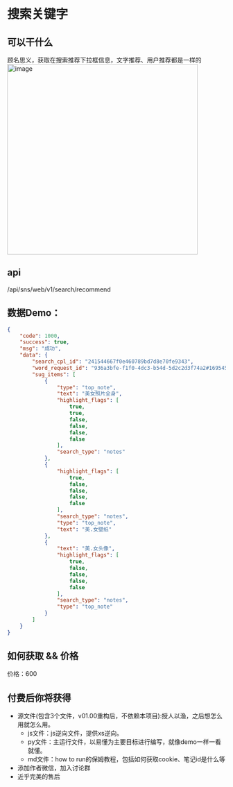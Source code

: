 # 搜索关键字

## 可以干什么
顾名思义，获取在搜索推荐下拉框信息，文字推荐、用户推荐都是一样的
<img width="439" alt="image" src="https://github.com/submato/xhscrawl/assets/55040284/ef5480be-b44b-4c39-91e7-6b19f014fcb0">


## api
/api/sns/web/v1/search/recommend

## 数据Demo：

```json
{
    "code": 1000,
    "success": true,
    "msg": "成功",
    "data": {
        "search_cpl_id": "241544667f0e460789bd7d8e70fe9343",
        "word_request_id": "936a3bfe-f1f0-4dc3-b54d-5d2c2d3f74a2#1695455852278",
        "sug_items": [
            {
                "type": "top_note",
                "text": "美女照片全身",
                "highlight_flags": [
                    true,
                    true,
                    false,
                    false,
                    false,
                    false
                ],
                "search_type": "notes"
            },
            {
                "highlight_flags": [
                    true,
                    false,
                    false,
                    false,
                    false
                ],
                "search_type": "notes",
                "type": "top_note",
                "text": "美.女壁纸"
            },
            {
                "text": "美.女头像",
                "highlight_flags": [
                    true,
                    false,
                    false,
                    false,
                    false
                ],
                "search_type": "notes",
                "type": "top_note"
            }
        ]
    }
}

```



## 如何获取 && 价格

价格：600



## 付费后你将获得
  - 源文件(包含3个文件，v01.00重构后，不依赖本项目):授人以渔，之后想怎么用就怎么用。
    - js文件：js逆向文件，提供xs逆向。
    - py文件：主运行文件，以易懂为主要目标进行编写，就像demo一样一看就懂。
    - md文件：how to run的保姆教程，包括如何获取cookie、笔记id是什么等
  - 添加作者微信，加入讨论群
  - 近乎完美的售后
